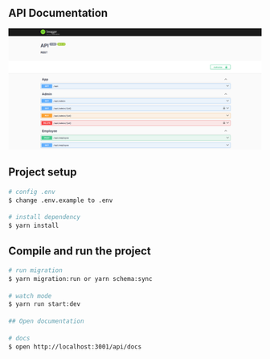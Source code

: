 ## API Documentation
![API Documentation](./Screenshot%202025-07-02%20144110.png)

## Project setup

```bash
# config .env
$ change .env.example to .env

# install dependency
$ yarn install
```

## Compile and run the project

```bash
# run migration
$ yarn migration:run or yarn schema:sync

# watch mode
$ yarn run start:dev

## Open documentation 

# docs
$ open http://localhost:3001/api/docs
